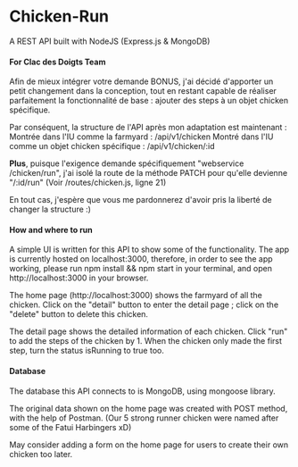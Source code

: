 # Chicken-Run

A REST API built with NodeJS (Express.js & MongoDB)

#### For Clac des Doigts Team

Afin de mieux intégrer votre demande BONUS, j'ai décidé d'apporter un petit changement dans la conception, tout en restant capable de réaliser parfaitement la fonctionnalité de base : ajouter des steps à un objet chicken spécifique.

Par conséquent, la structure de l'API après mon adaptation est maintenant :
Montrée dans l'IU comme la farmyard : /api/v1/chicken
Montré dans l'IU comme un objet chicken spécifique : /api/v1/chicken/:id

**Plus**, puisque l'exigence demande spécifiquement "webservice /chicken/run", j'ai isolé la route de la méthode PATCH pour qu'elle devienne "/:id/run" (Voir /routes/chicken.js, ligne 21)

En tout cas, j'espère que vous me pardonnerez d'avoir pris la liberté de changer la structure :)

#### How and where to run

A simple UI is written for this API to show some of the functionality. The app is currently hosted on localhost:3000, therefore, in order to see the app working, please run npm install && npm start in your terminal, and open http://localhost:3000 in your browser.

The home page (http://localhost:3000) shows the farmyard of all the chicken. Click on the "detail" button to enter the detail page ; click on the "delete" button to delete this chicken.

The detail page shows the detailed information of each chicken. Click "run" to add the steps of the chicken by 1. When the chicken only made the first step, turn the status isRunning to true too.

#### Database

The database this API connects to is MongoDB, using mongoose library.

The original data shown on the home page was created with POST method, with the help of Postman. (Our 5 strong runner chicken were named after some of the Fatui Harbingers xD)

May consider adding a form on the home page for users to create their own chicken too later.
